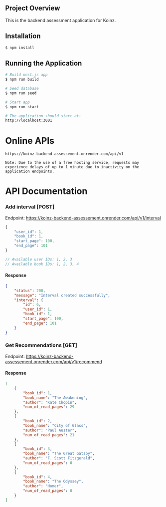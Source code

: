 ## Project Overview
This is the backend assessment application for Koinz.


## Installation

```bash
$ npm install
```

## Running the Application

```bash
# Build nest.js app
$ npm run build

# Seed database
$ npm run seed

# Start app
$ npm run start

# The application should start at:
http://localhost:3001
```

# Online APIs
```
https://koinz-backend-assessement.onrender.com/api/v1

Note: Due to the use of a free hosting service, requests may experience delays of up to 1 minute due to inactivity on the application endpoints.
```


# API Documentation

### Add interval [POST]
Endpoint: https://koinz-backend-assessement.onrender.com/api/v1/interval

```javascript
{
	"user_id": 1,
    "book_id": 1,
    "start_page": 100,
    "end_page": 101
}

// Available user IDs: 1, 2, 3
// Available book IDs: 1, 2, 3, 4
```
#### Response
```json
{ 
    "status": 200,
    "message": "Interval created successfully",
    "interval": {
        "id": 6,
        "user_id": 1,
        "book_id": 1,
        "start_page": 100,
        "end_page": 101
    }
}
```

### Get Recommendations [GET]
Endpoint: https://koinz-backend-assessement.onrender.com/api/v1/recommend

#### Response
```json
[
    {
        "book_id": 1,
        "book_name": "The Awakening",
        "author": "Kate Chopin",
        "num_of_read_pages": 29
    },
    {
        "book_id": 2,
        "book_name": "City of Glass",
        "author": "Paul Auster",
        "num_of_read_pages": 21
    },
    {
        "book_id": 3,
        "book_name": "The Great Gatsby",
        "author": "F. Scott Fitzgerald",
        "num_of_read_pages": 0
    },
    {
        "book_id": 4,
        "book_name": "The Odyssey",
        "author": "Homer",
        "num_of_read_pages": 0
    }
]
```


